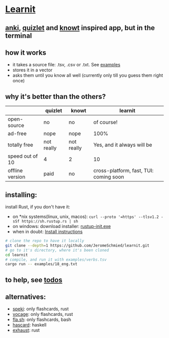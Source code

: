 # [Learnit](https://github.com/JeromeSchmied/learnit)

## [anki](https://ankiweb.net), [quizlet](https://quizlet.com) and [knowt](https://knowt.com) inspired app, but in the terminal

## how it works
- it takes a source file: .tsv, .csv or .txt. See [examples](https://github.com/JeromeSchmied/learnit/tree/main/examples)
- stores it in a vector
- asks them until you know all well (currently only till you guess them right once)

## why it's better than the others?

|                 | quizlet     | knowt      | learnit                    |
|---------------- | ----------- | ---------- | -------------------------- |
| open-source     | no          | no         | of course!                 |
| ad-free         | nope        | nope       | 100%                       |
| totally free    | not really  | not really | Yes, and it always will be |
| speed out of 10 | 4           | 2          | 10                         |
| offline version | paid        | no         | cross-platform, fast, TUI: coming soon  |

## installing:

install Rust, if you don't have it:
- on *nix systems(linux, unix, macos): `curl --proto '=https' --tlsv1.2 -sSf https://sh.rustup.rs | sh` 
- on windows: download installer: [rustup-init.exe](https://static.rust-lang.org/rustup/dist/i686-pc-windows-gnu/rustup-init.exe)
- when in doubt: [Install instructions](https://www.rust-lang.org/tools/install)

```bash
# clone the repo to have it locally
git clone --depth=1 https://github.com/JeromeSchmied/learnit.git
# go to it's directory, where it's been cloned
cd learnit
# compile, and run it with examples/verbs.tsv
cargo run -- examples/18_eng.txt
```

## to help, see [todos](TODO.md)

## alternatives: 
- [speki](https://crates.io/crates/speki): only flashcards, rust
- [vocage](https://crates.io/crates/vocage): only flashcards, rust
- [fla.sh](https://github.com/tallguyjenks/fla.sh): only flashcards, bash
- [hascard](https://github.com/Yvee1/hascard): haskell
- [exhaust](https://github.com/heyrict/exhaust): rust
